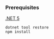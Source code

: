 ### Prerequisites

[.NET 5](https://dotnet.microsoft.com/download/dotnet/5.0)

```shell
dotnet tool restore
npm install
```